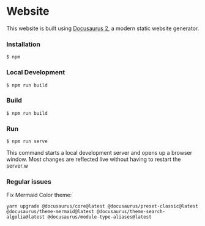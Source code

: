 # Website

This website is built using [Docusaurus 2](https://docusaurus.io/), a modern static website generator.

### Installation

```
$ npm
```

### Local Development

```
$ npm run build
```

### Build

```
$ npm run build
```

### Run

```
$ npm run serve
```

This command starts a local development server and opens up a browser window. Most changes are reflected live without having to restart the server.w

### Regular issues

Fix Mermaid Color theme:

```
yarn upgrade @docusaurus/core@latest @docusaurus/preset-classic@latest @docusaurus/theme-mermaid@latest @docusaurus/theme-search-algolia@latest @docusaurus/module-type-aliases@latest